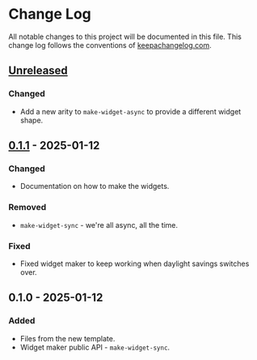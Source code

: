 # Change Log
All notable changes to this project will be documented in this file. This change log follows the conventions of [keepachangelog.com](http://keepachangelog.com/).

## [Unreleased]
### Changed
- Add a new arity to `make-widget-async` to provide a different widget shape.

## [0.1.1] - 2025-01-12
### Changed
- Documentation on how to make the widgets.

### Removed
- `make-widget-sync` - we're all async, all the time.

### Fixed
- Fixed widget maker to keep working when daylight savings switches over.

## 0.1.0 - 2025-01-12
### Added
- Files from the new template.
- Widget maker public API - `make-widget-sync`.

[Unreleased]: https://sourcehost.site/your-name/jepsenxa/compare/0.1.1...HEAD
[0.1.1]: https://sourcehost.site/your-name/jepsenxa/compare/0.1.0...0.1.1
